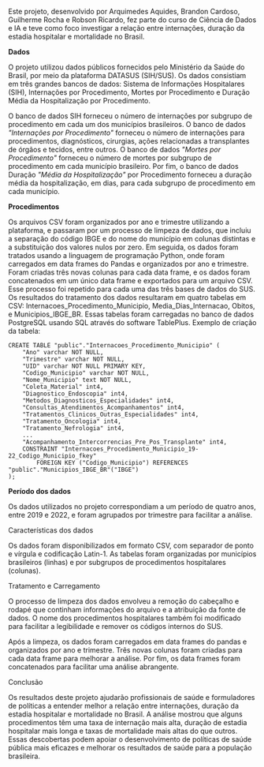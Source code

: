Este projeto, desenvolvido por Arquimedes Aquides, Brandon Cardoso, Guilherme Rocha e Robson Ricardo, fez parte do curso de Ciência de Dados e IA e teve como foco investigar a relação entre internações, duração da estadia hospitalar e mortalidade no Brasil.

**Dados**

O projeto utilizou dados públicos fornecidos pelo Ministério da Saúde do Brasil, por meio da plataforma DATASUS (SIH/SUS). Os dados consistiam em três grandes bancos de dados: Sistema de Informações Hospitalares (SIH), Internações por Procedimento, Mortes por Procedimento e Duração Média da Hospitalização por Procedimento.

O banco de dados SIH forneceu o número de internações por subgrupo de procedimento em cada um dos municípios brasileiros. O banco de dados *"Internações por Procedimento"* forneceu o número de internações para procedimentos, diagnósticos, cirurgias, ações relacionadas a transplantes de órgãos e tecidos, entre outros. O banco de dados *"Mortes por Procedimento"* forneceu o número de mortes por subgrupo de procedimento em cada município brasileiro. Por fim, o banco de dados Duração *"Média da Hospitalização"* por Procedimento forneceu a duração média da hospitalização, em dias, para cada subgrupo de procedimento em cada município.

**Procedimentos**

Os arquivos CSV foram organizados por ano e trimestre utilizando a plataforma, e passaram por um processo de limpeza de dados, que incluiu a separação do código IBGE e do nome do município em colunas distintas e a substituição dos valores nulos por zero. Em seguida, os dados foram tratados usando a linguagem de programação Python, onde foram carregados em data frames do Pandas e organizados por ano e trimestre. Foram criadas três novas colunas para cada data frame, e os dados foram concatenados em um único data frame e exportados para um arquivo CSV. Esse processo foi repetido para cada uma das três bases de dados do SUS. Os resultados do tratamento dos dados resultaram em quatro tabelas em CSV: Internacoes_Procedimento_Municipio, Media_Dias_Internacao, Obitos, e Municipios_IBGE_BR. Essas tabelas foram carregadas no banco de dados PostgreSQL usando SQL através do software TablePlus. Exemplo de criação da tabela:
```
CREATE TABLE "public"."Internacoes_Procedimento_Municipio" (
    "Ano" varchar NOT NULL,
    "Trimestre" varchar NOT NULL,
    "UID" varchar NOT NULL PRIMARY KEY,
    "Codigo_Municipio" varchar NOT NULL,
    "Nome_Municipio" text NOT NULL,
    "Coleta_Material" int4,
    "Diagnostico_Endoscopia" int4,
    "Metodos_Diagnosticos_Especialidades" int4,
    "Consultas_Atendimentos_Acompanhamentos" int4,
    "Tratamentos_Clinicos_Outras_Especialidades" int4,
    "Tratamento_Oncologia" int4,
    "Tratamento_Nefrologia" int4,
    ...
    "Acompanhamento_Intercorrencias_Pre_Pos_Transplante" int4,
    CONSTRAINT "Internacoes_Procedimento_Municipio_19-22_Codigo_Municipio_fkey"
        FOREIGN KEY ("Codigo_Municipio") REFERENCES "public"."Municipios_IBGE_BR"("IBGE")
);
```

**Período dos dados**

Os dados utilizados no projeto correspondiam a um período de quatro anos, entre 2019 e 2022, e foram agrupados por trimestre para facilitar a análise.

Características dos dados

Os dados foram disponibilizados em formato CSV, com separador de ponto e vírgula e codificação Latin-1. As tabelas foram organizadas por municípios brasileiros (linhas) e por subgrupos de procedimentos hospitalares (colunas).

Tratamento e Carregamento

O processo de limpeza dos dados envolveu a remoção do cabeçalho e rodapé que continham informações do arquivo e a atribuição da fonte de dados. O nome dos procedimentos hospitalares também foi modificado para facilitar a legibilidade e remover os códigos internos do SUS.

Após a limpeza, os dados foram carregados em data frames do pandas e organizados por ano e trimestre. Três novas colunas foram criadas para cada data frame para melhorar a análise. Por fim, os data frames foram concatenados para facilitar uma análise abrangente.

Conclusão

Os resultados deste projeto ajudarão profissionais de saúde e formuladores de políticas a entender melhor a relação entre internações, duração da estadia hospitalar e mortalidade no Brasil. A análise mostrou que alguns procedimentos têm uma taxa de internação mais alta, duração de estadia hospitalar mais longa e taxas de mortalidade mais altas do que outros. Essas descobertas podem apoiar o desenvolvimento de políticas de saúde pública mais eficazes e melhorar os resultados de saúde para a população brasileira.
